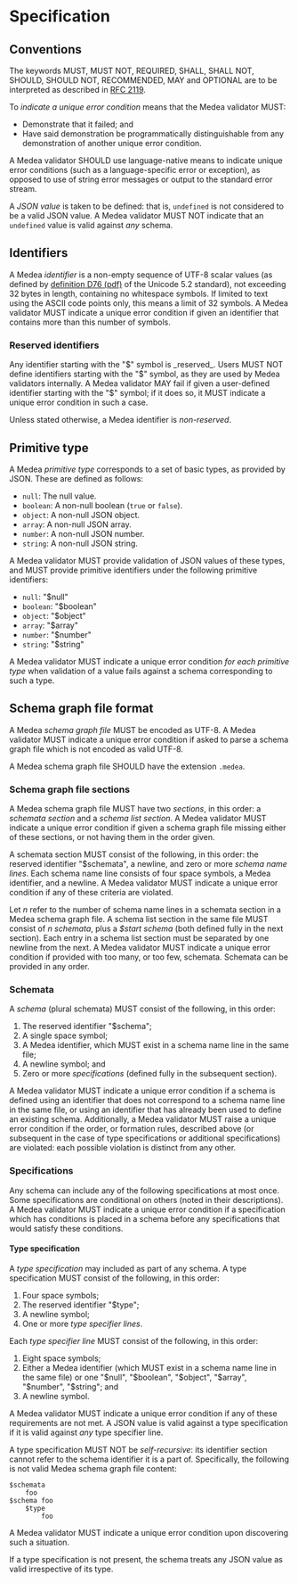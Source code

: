 # Specification

## Conventions

The keywords MUST, MUST NOT, REQUIRED, SHALL, SHALL NOT, SHOULD, SHOULD NOT,
RECOMMENDED, MAY and OPTIONAL are to be interpreted as described in [RFC
2119][rfc2119].

To _indicate a unique error condition_ means that the Medea validator MUST:

* Demonstrate that it failed; and
* Have said demonstration be programmatically distinguishable from any
  demonstration of another unique error condition.

A Medea validator SHOULD use language-native means to indicate unique error
conditions (such as a language-specific error or exception), as opposed to use
of string error messages or output to the standard error stream.

A _JSON value_ is taken to be defined: that is, ``undefined`` is not considered
to be a valid JSON value. A Medea validator MUST NOT indicate that an
``undefined`` value is valid against _any_ schema.

## Identifiers

A Medea _identifier_ is a non-empty sequence of UTF-8 scalar values (as defined by
[definition D76 (pdf)][d76] of the Unicode 5.2 standard), not exceeding 32 bytes
in length, containing no whitespace symbols. If limited to text using the 
ASCII code points only, this means a limit of 32 symbols. A Medea validator MUST
indicate a unique error condition if given an identifier that contains more than
this number of symbols. 

### Reserved identifiers

Any identifier starting with the "$" symbol is _reserved_. Users MUST NOT 
define identifiers starting with the "$" symbol, as they are used by Medea
validators internally. A Medea validator MAY fail if given a user-defined
identifier starting with the "$" symbol; if it does so, it MUST indicate a
unique error condition in such a case.

Unless stated otherwise, a Medea identifier is _non-reserved_.

## Primitive type

A Medea _primitive type_ corresponds to a set of basic types, as provided by
JSON. These are defined as follows:

* ``null``: The null value.
* ``boolean``: A non-null boolean (``true`` or ``false``).
* ``object``: A non-null JSON object.
* ``array``: A non-null JSON array.
* ``number``: A non-null JSON number.
* ``string``: A non-null JSON string.

A Medea validator MUST provide validation of JSON values of these types, and
MUST provide primitive identifiers under the following primitive identifiers:

* ``null``: "$null"
* ``boolean``: "$boolean"
* ``object``: "$object"
* ``array``: "$array"
* ``number``: "$number"
* ``string``: "$string"

A Medea validator MUST indicate a unique error condition _for each primitive
type_ when validation of a value fails against a schema corresponding to such a
type.

## Schema graph file format

A Medea _schema graph file_ MUST be encoded as UTF-8. A Medea validator MUST
indicate a unique error condition if asked to parse a schema graph file which is
not encoded as valid UTF-8.

A Medea schema graph file SHOULD have the extension ``.medea``.

### Schema graph file sections

A Medea schema graph file MUST have two _sections_, in this order: a _schemata
section_ and a _schema list section_. A Medea validator MUST indicate a unique
error condition if given a schema graph file missing either of these sections,
or not having them in the order given.

A schemata section MUST consist of the following, in this order: the reserved
identifier "$schemata", a newline, and zero or more _schema name lines_. Each
schema name line consists of four space symbols, a Medea identifier, and a
newline. A Medea validator MUST indicate a unique error condition if any of
these criteria are violated.

Let _n_ refer to the number of schema name lines in a schemata section in a
Medea schema graph file. A schema list section in the same file MUST consist of
_n_ _schemata_, plus a _$start schema_ (both defined fully in the next section).
Each entry in a schema list section must be separated by one newline from the
next. A Medea validator MUST indicate a unique error condition if provided with
too many, or too few, schemata. Schemata can be provided in any order.

### Schemata

A _schema_ (plural schemata) MUST consist of the following, in this order:

1) The reserved identifier "$schema";
2) A single space symbol;
3) A Medea identifier, which MUST exist in a schema name line in the same file;
4) A newline symbol; and
5) Zero or more _specifications_ (defined fully in the subsequent section).

A Medea validator MUST indicate a unique error condition if a schema is defined
using an identifier that does not correspond to a schema name line in the same
file, or using an identifier that has already been used to define an existing
schema. Additionally, a Medea validator MUST raise a unique error condition if
the order, or formation rules, described above (or subsequent in the case of
type specifications or additional specifications) are violated: each possible
violation is distinct from any other. 

### Specifications

Any schema can include any of the following specifications at most once. Some
specifications are conditional on others (noted in their descriptions). A Medea
validator MUST indicate a unique error condition if a specification which has
conditions is placed in a schema before any specifications that would satisfy
these conditions.

#### Type specification

A _type specification_ may included as part of any schema. A type specification 
MUST consist of the following, in this order:

1) Four space symbols;
2) The reserved identifier "$type";
3) A newline symbol;
4) One or more _type specifier lines_.

Each _type specifier line_ MUST consist of the following, in this order:

1) Eight space symbols;
2) Either a Medea identifier (which MUST exist in a schema name line in the same
   file) or one "$null", "$boolean", "$object", "$array", "$number", "$string";
   and
3) A newline symbol.

A Medea validator MUST indicate a unique error condition if any of these
requirements are not met. A JSON value is valid against a type specification if
it is valid against _any_ type specifier line.

A type specification MUST NOT be _self-recursive_: its identifier section cannot
refer to the schema identifier it is a part of. Specifically, the following is
not valid Medea schema graph file content:

```
$schemata
    foo
$schema foo
    $type
        foo
```

A Medea validator MUST indicate a unique error condition upon discovering such a
situation.

If a type specification is not present, the schema treats any JSON value as
valid irrespective of its type.

[d76]: http://www.unicode.org/versions/Unicode5.2.0/ch03.pdf#page=35
[rfc2119]: https://tools.ietf.org/html/rfc2119
